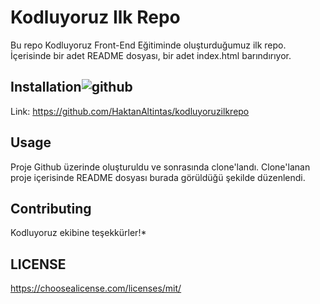 # Kodluyoruz Ilk Repo
Bu repo Kodluyoruz Front-End Eğitiminde oluşturduğumuz ilk repo. İçerisinde bir adet README dosyası, bir adet index.html barındırıyor.

## Installation![github](https://user-images.githubusercontent.com/117585631/200181120-46e0a0a6-5b91-412f-8b1d-ec8b8ff597af.png)

Link: https://github.com/HaktanAltintas/kodluyoruzilkrepo

## Usage
Proje Github üzerinde oluşturuldu ve sonrasında clone'landı. Clone'lanan proje içerisinde README dosyası burada görüldüğü şekilde düzenlendi.

## Contributing
Kodluyoruz ekibine teşekkürler!*

## LICENSE
https://choosealicense.com/licenses/mit/
